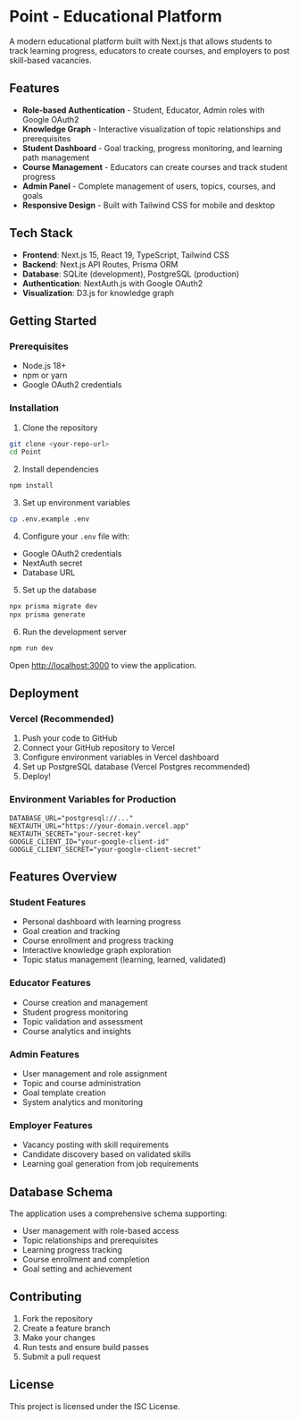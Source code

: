 # Point - Educational Platform

A modern educational platform built with Next.js that allows students to track learning progress, educators to create courses, and employers to post skill-based vacancies.

## Features

- **Role-based Authentication** - Student, Educator, Admin roles with Google OAuth2
- **Knowledge Graph** - Interactive visualization of topic relationships and prerequisites
- **Student Dashboard** - Goal tracking, progress monitoring, and learning path management
- **Course Management** - Educators can create courses and track student progress
- **Admin Panel** - Complete management of users, topics, courses, and goals
- **Responsive Design** - Built with Tailwind CSS for mobile and desktop

## Tech Stack

- **Frontend**: Next.js 15, React 19, TypeScript, Tailwind CSS
- **Backend**: Next.js API Routes, Prisma ORM
- **Database**: SQLite (development), PostgreSQL (production)
- **Authentication**: NextAuth.js with Google OAuth2
- **Visualization**: D3.js for knowledge graph

## Getting Started

### Prerequisites

- Node.js 18+ 
- npm or yarn
- Google OAuth2 credentials

### Installation

1. Clone the repository
```bash
git clone <your-repo-url>
cd Point
```

2. Install dependencies
```bash
npm install
```

3. Set up environment variables
```bash
cp .env.example .env
```

4. Configure your `.env` file with:
- Google OAuth2 credentials
- NextAuth secret
- Database URL

5. Set up the database
```bash
npx prisma migrate dev
npx prisma generate
```

6. Run the development server
```bash
npm run dev
```

Open [http://localhost:3000](http://localhost:3000) to view the application.

## Deployment

### Vercel (Recommended)

1. Push your code to GitHub
2. Connect your GitHub repository to Vercel
3. Configure environment variables in Vercel dashboard
4. Set up PostgreSQL database (Vercel Postgres recommended)
5. Deploy!

### Environment Variables for Production

```
DATABASE_URL="postgresql://..."
NEXTAUTH_URL="https://your-domain.vercel.app"
NEXTAUTH_SECRET="your-secret-key"
GOOGLE_CLIENT_ID="your-google-client-id"
GOOGLE_CLIENT_SECRET="your-google-client-secret"
```

## Features Overview

### Student Features
- Personal dashboard with learning progress
- Goal creation and tracking
- Course enrollment and progress tracking
- Interactive knowledge graph exploration
- Topic status management (learning, learned, validated)

### Educator Features
- Course creation and management
- Student progress monitoring
- Topic validation and assessment
- Course analytics and insights

### Admin Features
- User management and role assignment
- Topic and course administration
- Goal template creation
- System analytics and monitoring

### Employer Features
- Vacancy posting with skill requirements
- Candidate discovery based on validated skills
- Learning goal generation from job requirements

## Database Schema

The application uses a comprehensive schema supporting:
- User management with role-based access
- Topic relationships and prerequisites
- Learning progress tracking
- Course enrollment and completion
- Goal setting and achievement

## Contributing

1. Fork the repository
2. Create a feature branch
3. Make your changes
4. Run tests and ensure build passes
5. Submit a pull request

## License

This project is licensed under the ISC License.